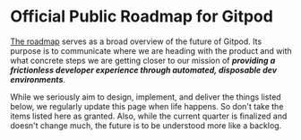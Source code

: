 # Official Public Roadmap for Gitpod

[The roadmap](https://github.com/gitpod-io/roadmap/projects/1) serves as a broad overview of the future of Gitpod. Its purpose is to communicate where we are heading with the product and with what concrete steps we are getting closer to our mission of ***providing a frictionless developer experience through automated, disposable dev environments***.

While we seriously aim to design, implement, and deliver the things listed below, we regularly update this page when life happens. So don't take the items listed here as granted. Also, while the current quarter is finalized and doesn't change much, the future is to be understood more like a backlog.
